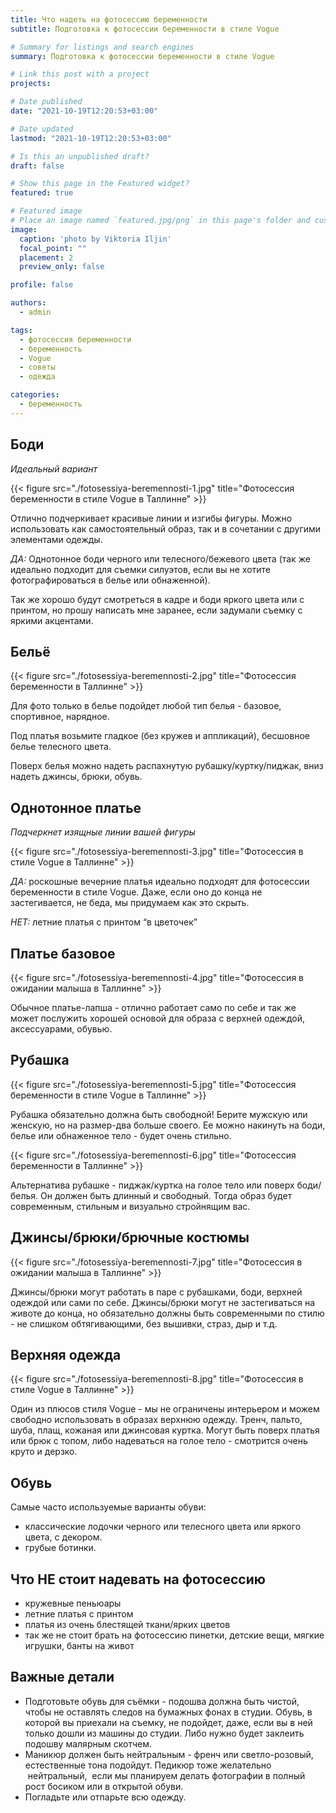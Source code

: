 ```yaml
---
title: Что надеть на фотосессию беременности
subtitle: Подготовка к фотосессии беременности в стиле Vogue

# Summary for listings and search engines
summary: Подготовка к фотосессии беременности в стиле Vogue

# Link this post with a project
projects: 

# Date published
date: "2021-10-19T12:20:53+03:00"

# Date updated
lastmod: "2021-10-19T12:20:53+03:00"

# Is this an unpublished draft?
draft: false

# Show this page in the Featured widget?
featured: true

# Featured image
# Place an image named `featured.jpg/png` in this page's folder and customize its options here.
image:
  caption: 'photo by Viktoria Iljin'
  focal_point: ""
  placement: 2
  preview_only: false

profile: false

authors:
  - admin

tags:
  - фотосессия беременности
  - беременность
  - Vogue
  - советы
  - одежда

categories:
  - беременность
---
```


## Боди
_Идеальный вариант_

{{< figure src="./fotosessiya-beremennosti-1.jpg" title="Фотосессия беременности в стиле Vogue в Таллинне" >}}

Отлично подчеркивает красивые линии и изгибы фигуры. Можно использовать как самостоятельный образ, так и в сочетании с другими элементами одежды. 

_ДА:_ Однотонное боди черного или телесного/бежевого цвета (так же идеально подходит для съемки силуэтов, если вы не хотите фотографироваться в белье или обнаженной). 

Так же хорошо будут смотреться в кадре и боди яркого цвета или с принтом, но прошу написать мне заранее, если задумали съемку с яркими акцентами. 

## Бельё

{{< figure src="./fotosessiya-beremennosti-2.jpg" title="Фотосессия беременности в Таллинне" >}}

Для фото только в белье подойдет любой тип белья - базовое, спортивное, нарядное.

Под платья возьмите гладкое (без кружев и аппликаций), бесшовное белье телесного цвета. 

Поверх белья можно надеть распахнутую рубашку/куртку/пиджак, вниз надеть джинсы, брюки, обувь.

## Однотонное платье 
_Подчеркнет изящные линии вашей фигуры_

{{< figure src="./fotosessiya-beremennosti-3.jpg" title="Фотосессия в стиле Vogue в Таллинне" >}}

_ДА:_ роскошные вечерние платья идеально подходят для фотосессии беременности в стиле Vogue. 
Даже, если оно до конца не застегивается, не беда, мы придумаем как это скрыть. 

_НЕТ:_ летние платья с принтом “в цветочек”

## Платье базовое

{{< figure src="./fotosessiya-beremennosti-4.jpg" title="Фотосессия в ожидании малыша в Таллинне" >}}

Обычное платье-лапша - отлично работает само по себе и так же может послужить хорошей основой для образа с верхней одеждой, аксессуарами, обувью. 

## Рубашка

{{< figure src="./fotosessiya-beremennosti-5.jpg" title="Фотосессия беременности в стиле Vogue в Таллинне" >}}

Рубашка обязательно должна быть свободной! Берите мужскую или женскую, но на размер-два больше своего. Ее можно накинуть на боди, белье или обнаженное тело - будет очень стильно. 

{{< figure src="./fotosessiya-beremennosti-6.jpg" title="Фотосессия беременности в Таллинне" >}}

Альтернатива рубашке - пиджак/куртка на голое тело или поверх боди/белья. 
Он должен быть длинный и свободный. Тогда образ будет современным, стильным и визуально стройнящим вас.

## Джинсы/брюки/брючные костюмы

{{< figure src="./fotosessiya-beremennosti-7.jpg" title="Фотосессия в ожидании малыша в Таллинне" >}}

Джинсы/брюки могут работать в паре с рубашками, боди, верхней одеждой или сами по себе.
Джинсы/брюки могут не застегиваться на животе до конца, но обязательно должны быть современными по стилю - не слишком обтягивающими, без вышивки, страз, дыр и т.д.

## Верхняя одежда

{{< figure src="./fotosessiya-beremennosti-8.jpg" title="Фотосессия в стиле Vogue в Таллинне" >}}

Один из плюсов стиля Vogue - мы не ограничены интерьером и можем свободно использовать в образах верхнюю одежду.
Тренч, пальто, шуба, плащ, кожаная или джинсовая куртка.
Могут быть поверх платья или брюк с топом, либо надеваться на голое тело - смотрится очень круто и дерзко.

## Обувь 
Самые часто используемые варианты обуви:
- классические лодочки черного или телесного цвета или яркого цвета, с декором.
- грубые ботинки.

## Что НЕ стоит надевать на фотосессию 
- кружевные пеньюары
- летние платья с принтом
- платья из очень блестящей ткани/ярких цветов
- так же не стоит брать на фотосессию пинетки, детские вещи, мягкие игрушки, банты на живот

## Важные детали
- Подготовьте обувь для съёмки - подошва должна быть чистой, чтобы не оставлять следов на бумажных фонах в студии. Обувь, в которой вы приехали на съемку, не подойдет, даже, если вы в ней только дошли из машины до студии. Либо нужно будет заклеить подошву малярным скотчем. 
- Маникюр должен быть нейтральным - френч или светло-розовый, естественные тона подойдут. Педикюр тоже желательно  нейтральный,  если мы планируем делать фотографии в полный рост босиком или в открытой обуви.
- Погладьте или отпарьте всю одежду.

